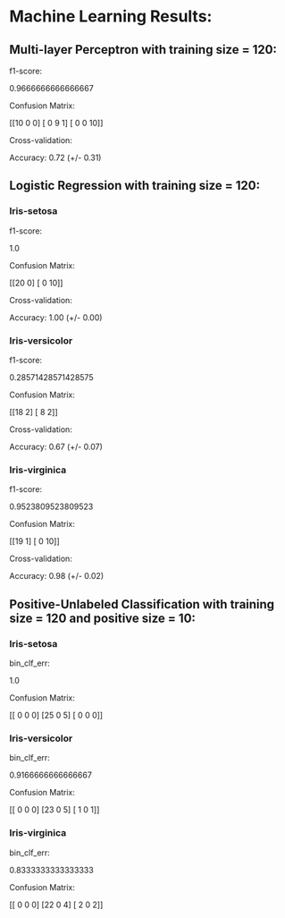 # Machine Learning Results:
## Multi-layer Perceptron with training size = 120:

f1-score:

 0.9666666666666667

Confusion Matrix:

 [[10  0  0]
 [ 0  9  1]
 [ 0  0 10]]

Cross-validation:

Accuracy: 0.72 (+/- 0.31)


## Logistic Regression with training size = 120:
### Iris-setosa

f1-score:

 1.0

Confusion Matrix:

 [[20  0]
 [ 0 10]]

Cross-validation:

Accuracy: 1.00 (+/- 0.00)


### Iris-versicolor

f1-score:

 0.28571428571428575

Confusion Matrix:

 [[18  2]
 [ 8  2]]

Cross-validation:

Accuracy: 0.67 (+/- 0.07)


### Iris-virginica

f1-score:

 0.9523809523809523

Confusion Matrix:

 [[19  1]
 [ 0 10]]

Cross-validation:

Accuracy: 0.98 (+/- 0.02)


## Positive-Unlabeled Classification with training size = 120 and positive size = 10:
### Iris-setosa

bin_clf_err:

 1.0

Confusion Matrix:

 [[ 0  0  0]
 [25  0  5]
 [ 0  0  0]]
### Iris-versicolor

bin_clf_err:

 0.9166666666666667

Confusion Matrix:

 [[ 0  0  0]
 [23  0  5]
 [ 1  0  1]]
### Iris-virginica

bin_clf_err:

 0.8333333333333333

Confusion Matrix:

 [[ 0  0  0]
 [22  0  4]
 [ 2  0  2]]
